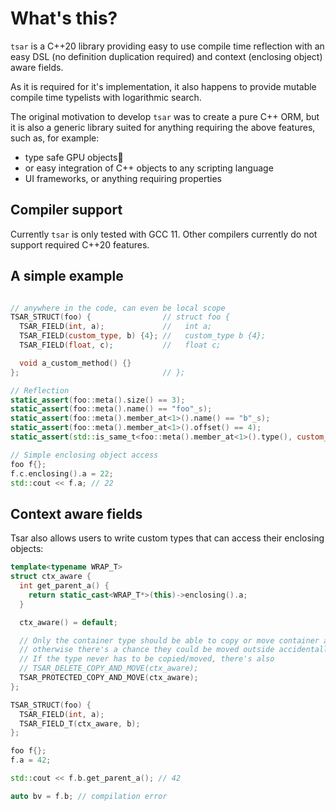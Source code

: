 What's this?
===

`tsar` is a C++20 library providing easy to use compile time reflection with an easy DSL (no definition duplication required) and context (enclosing object) aware fields.

As it is required for it's implementation, it also happens to provide mutable compile time typelists with logarithmic search.

The original motivation to develop `tsar` was to create a pure C++ ORM, but it is also a generic library suited for anything requiring the above features, such as, for example:

* type safe GPU objects
* or easy integration of C++ objects to any scripting language
* UI frameworks, or anything requiring properties 

Compiler support
---

Currently `tsar` is only tested with GCC 11. Other compilers currently do not support required C++20 features.

A simple example
---

```cpp

// anywhere in the code, can even be local scope
TSAR_STRUCT(foo) {                // struct foo {
  TSAR_FIELD(int, a);             //   int a;
  TSAR_FIELD(custom_type, b) {4}; //   custom_type b {4};
  TSAR_FIELD(float, c);           //   float c;

  void a_custom_method() {}
};                                // };

// Reflection
static_assert(foo::meta().size() == 3);
static_assert(foo::meta().name() == "foo"_s);
static_assert(foo::meta().member_at<1>().name() == "b"_s);
static_assert(foo::meta().member_at<1>().offset() == 4);
static_assert(std::is_same_t<foo::meta().member_at<1>().type(), custom_type*>);

// Simple enclosing object access
foo f{};
f.c.enclosing().a = 22;
std::cout << f.a; // 22

```

Context aware fields
---

Tsar also allows users to write custom types that can access their enclosing objects:

```cpp
template<typename WRAP_T>
struct ctx_aware {
  int get_parent_a() {
    return static_cast<WRAP_T*>(this)->enclosing().a;
  }

  ctx_aware() = default;

  // Only the container type should be able to copy or move container aware types
  // otherwise there's a chance they could be moved outside accidentally.
  // If the type never has to be copied/moved, there's also
  // TSAR_DELETE_COPY_AND_MOVE(ctx_aware);
  TSAR_PROTECTED_COPY_AND_MOVE(ctx_aware);
};

TSAR_STRUCT(foo) {
  TSAR_FIELD(int, a);
  TSAR_FIELD_T(ctx_aware, b);
};

foo f{};
f.a = 42;

std::cout << f.b.get_parent_a(); // 42

auto bv = f.b; // compilation error
```

